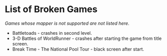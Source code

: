 # List of Broken Games

*Games whose mapper is not supported are not listed here.*

- Battletoads - crashes in second level.
- 3-D Battles of WorldRunner - crashes after starting the game from title screen.
- Break Time - The National Pool Tour - black screen after start.
